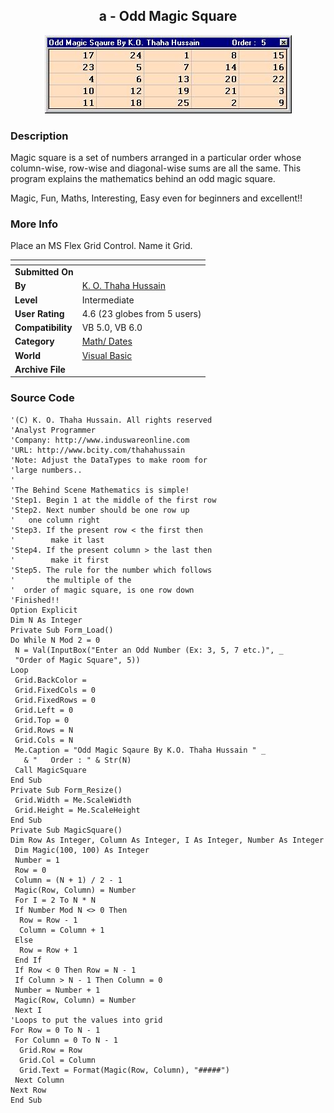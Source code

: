 ﻿<div align="center">

## a  \- Odd Magic Square

<img src="PIC200142352130399.jpg">
</div>

### Description

Magic square is a set of numbers arranged in a particular order whose column-wise, row-wise and diagonal-wise sums are all the same. This program explains the mathematics behind an odd magic square.

Magic, Fun, Maths, Interesting, Easy even for beginners and excellent!!
 
### More Info
 
Place an MS Flex Grid Control. Name it Grid.


<span>             |<span>
---                |---
**Submitted On**   |
**By**             |[K\. O\. Thaha Hussain](https://github.com/Planet-Source-Code/PSCIndex/blob/master/ByAuthor/k-o-thaha-hussain.md)
**Level**          |Intermediate
**User Rating**    |4.6 (23 globes from 5 users)
**Compatibility**  |VB 5\.0, VB 6\.0
**Category**       |[Math/ Dates](https://github.com/Planet-Source-Code/PSCIndex/blob/master/ByCategory/math-dates__1-37.md)
**World**          |[Visual Basic](https://github.com/Planet-Source-Code/PSCIndex/blob/master/ByWorld/visual-basic.md)
**Archive File**   |[](https://github.com/Planet-Source-Code/k-o-thaha-hussain-a-odd-magic-square__1-22626/archive/master.zip)





### Source Code

```
'(C) K. O. Thaha Hussain. All rights reserved
'Analyst Programmer
'Company: http://www.induswareonline.com
'URL: http://www.bcity.com/thahahussain
'Note: Adjust the DataTypes to make room for
'large numbers..
'
'The Behind Scene Mathematics is simple!
'Step1. Begin 1 at the middle of the first row
'Step2. Next number should be one row up
'   one column right
'Step3. If the present row < the first then
'        make it last
'Step4. If the present column > the last then
'        make it first
'Step5. The rule for the number which follows
'       the multiple of the
'  order of magic square, is one row down
'Finished!!
Option Explicit
Dim N As Integer
Private Sub Form_Load()
Do While N Mod 2 = 0
 N = Val(InputBox("Enter an Odd Number (Ex: 3, 5, 7 etc.)", _
 "Order of Magic Square", 5))
Loop
 Grid.BackColor =
 Grid.FixedCols = 0
 Grid.FixedRows = 0
 Grid.Left = 0
 Grid.Top = 0
 Grid.Rows = N
 Grid.Cols = N
 Me.Caption = "Odd Magic Sqaure By K.O. Thaha Hussain " _
   & "   Order : " & Str(N)
 Call MagicSquare
End Sub
Private Sub Form_Resize()
 Grid.Width = Me.ScaleWidth
 Grid.Height = Me.ScaleHeight
End Sub
Private Sub MagicSquare()
Dim Row As Integer, Column As Integer, I As Integer, Number As Integer
 Dim Magic(100, 100) As Integer
 Number = 1
 Row = 0
 Column = (N + 1) / 2 - 1
 Magic(Row, Column) = Number
 For I = 2 To N * N
 If Number Mod N <> 0 Then
  Row = Row - 1
  Column = Column + 1
 Else
  Row = Row + 1
 End If
 If Row < 0 Then Row = N - 1
 If Column > N - 1 Then Column = 0
 Number = Number + 1
 Magic(Row, Column) = Number
 Next I
'Loops to put the values into grid
For Row = 0 To N - 1
 For Column = 0 To N - 1
  Grid.Row = Row
  Grid.Col = Column
  Grid.Text = Format(Magic(Row, Column), "#####")
 Next Column
Next Row
End Sub
```

